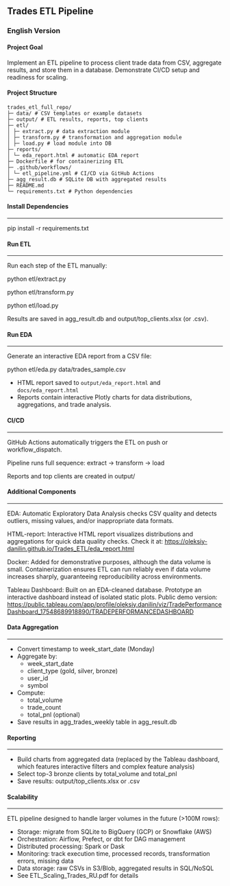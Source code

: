 ## Trades ETL Pipeline

### English Version

#### Project Goal
Implement an ETL pipeline to process client trade data from CSV, aggregate results, and store them in a database. Demonstrate CI/CD setup and readiness for scaling.

#### Project Structure
```
trades_etl_full_repo/
├─ data/ # CSV templates or example datasets
├─ output/ # ETL results, reports, top clients
├─ etl/
│ ├─ extract.py # data extraction module
│ ├─ transform.py # transformation and aggregation module
│ ├─ load.py # load module into DB
├─ reports/
│ └─ eda_report.html # automatic EDA report
├─ Dockerfile # for containerizing ETL
├─ .github/workflows/
│ └─ etl_pipeline.yml # CI/CD via GitHub Actions
├─ agg_result.db # SQLite DB with aggregated results
├─ README.md
└─ requirements.txt # Python dependencies
```

#### Install Dependencies
-------
pip install -r requirements.txt


#### Run ETL
-------
Run each step of the ETL manually:

python etl/extract.py

python etl/transform.py

python etl/load.py

Results are saved in agg_result.db and output/top_clients.xlsx (or .csv).


#### Run EDA
-------
Generate an interactive EDA report from a CSV file:

python etl/eda.py data/trades_sample.csv

- HTML report saved to `output/eda_report.html` and `docs/eda_report.html`
- Reports contain interactive Plotly charts for data distributions, aggregations, and trade analysis.

#### CI/CD
-----
GitHub Actions automatically triggers the ETL on push or workflow_dispatch.

Pipeline runs full sequence: extract -> transform -> load

Reports and top clients are created in output/


#### Additional Components
---------------------
EDA: Automatic Exploratory Data Analysis checks CSV quality and detects outliers, missing values, and/or inappropriate data formats.

HTML-report: Interactive HTML report visualizes distributions and aggregations for quick data quality checks. Check it at: https://oleksiy-danilin.github.io/Trades_ETL/eda_report.html

Docker: Added for demonstrative purposes, although the data volume is small. Containerization ensures ETL can run reliably even if data volume increases sharply, guaranteeing reproducibility across environments.

Tableau Dashboard: Built on an EDA-cleaned database. Prototype an interactive dashboard instead of isolated static plots. Public demo version: https://public.tableau.com/app/profile/oleksiy.danilin/viz/TradePerformanceDashboard_17548689918890/TRADEPERFORMANCEDASHBOARD 

#### Data Aggregation
----------------
- Convert timestamp to week_start_date (Monday)
- Aggregate by:
  * week_start_date
  * client_type (gold, silver, bronze)
  * user_id
  * symbol
- Compute:
  * total_volume
  * trade_count
  * total_pnl (optional)
- Save results in agg_trades_weekly table in agg_result.db

#### Reporting
---------
- Build charts from aggregated data (replaced by the Tableau dashboard, which features interactive filters and complex feature analysis)
- Select top-3 bronze clients by total_volume and total_pnl
- Save results: output/top_clients.xlsx or .csv

#### Scalability
-----------
ETL pipeline designed to handle larger volumes in the future (>100M rows):
- Storage: migrate from SQLite to BigQuery (GCP) or Snowflake (AWS)
- Orchestration: Airflow, Prefect, or dbt for DAG management
- Distributed processing: Spark or Dask
- Monitoring: track execution time, processed records, transformation errors, missing data
- Data storage: raw CSVs in S3/Blob, aggregated results in SQL/NoSQL
- See ETL_Scaling_Trades_RU.pdf for details
